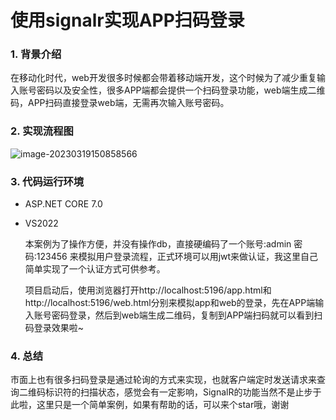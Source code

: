 # 使用signalr实现APP扫码登录
### 1. 背景介绍

在移动化时代，web开发很多时候都会带着移动端开发，这个时候为了减少重复输入账号密码以及安全性，很多APP端都会提供一个扫码登录功能，web端生成二维码，APP扫码直接登录web端，无需再次输入账号密码。

### 2. 实现流程图

![image-20230319150858566](C:\Users\vintom\AppData\Roaming\Typora\typora-user-images\image-20230319150858566.png)

### 3. 代码运行环境

- ASP.NET CORE 7.0

- VS2022

  本案例为了操作方便，并没有操作db，直接硬编码了一个账号:admin  密码:123456 来模拟用户登录流程，正式环境可以用jwt来做认证，我这里自己简单实现了一个认证方式可供参考。

  项目启动后，使用浏览器打开http://localhost:5196/app.html和http://localhost:5196/web.html分别来模拟app和web的登录，先在APP端输入账号密码登录，然后到web端生成二维码，复制到APP端扫码就可以看到扫码登录效果啦~

### 4. 总结

市面上也有很多扫码登录是通过轮询的方式来实现，也就客户端定时发送请求来查询二维码标识符的扫描状态，感觉会有一定影响，SignalR的功能当然不是止步于此啦，这里只是一个简单案例，如果有帮助的话，可以来个star哦，谢谢
